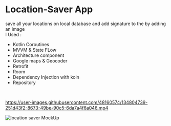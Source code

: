 # Location-Saver App
save all your locations on local database and add signature to the by adding an image
</br>
I Used :
<ul>
  <li>Kotlin Coroutines</li>
  <li>MVVM & State FLow</li>
  <li>Architecture component</li>
  <li>Google maps & Geocoder</li>
  <li>Retrofit</li>
  <li>Room</li>
  <li>Dependency Injection with koin</li>
  <li>Repository</li>
  
  
  </ul>
  </br>
  
  
  

https://user-images.githubusercontent.com/48160574/134804739-251d43f2-8673-49be-90c5-6da7a4f6a046.mp4


![location saver MockUp](https://user-images.githubusercontent.com/48160574/134804713-0ba74d62-b81a-49b3-be81-ebaed180a2be.jpg)
